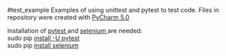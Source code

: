 #test_example
Examples of using unittest and pytest to test code.
Files in repository were created with <a href="https://www.jetbrains.com/pycharm/">PyCharm 5.0 </a>   <br>

Installation of <a href="http://pytest.org/latest/" >pytest </a> and <a href="http://www.seleniumhq.org/"> selenium </a> are needed:  <br>
sudo pip <a href="http://pytest.org/latest/getting-started.html" >install -U pytest   </a>    <br>
sudo pip <a href="http://selenium-python.readthedocs.org/installation.html">install selenium </a>    <br>


